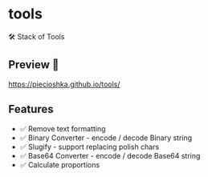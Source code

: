 # tools

🛠 Stack of Tools

## Preview 🎉

<https://piecioshka.github.io/tools/>

## Features

- ✅ Remove text formatting
- ✅ Binary Converter - encode / decode Binary string
- ✅ Slugify - support replacing polish chars
- ✅ Base64 Converter - encode / decode Base64 string
- ✅ Calculate proportions

